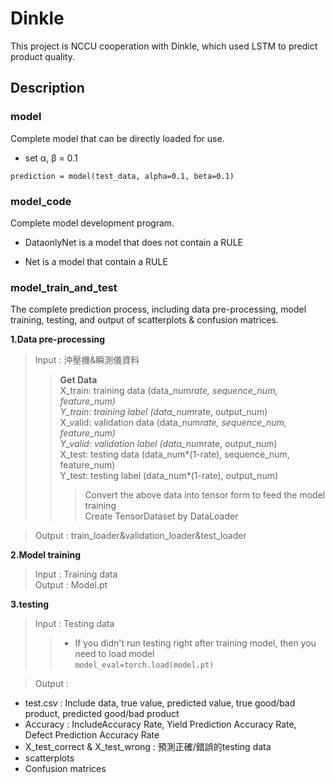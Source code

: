 # Dinkle

This project is NCCU cooperation with Dinkle, which used LSTM to predict product quality.

## Description

### model

Complete model that can be directly loaded for use.

- set α, β = 0.1

`prediction = model(test_data, alpha=0.1, beta=0.1)`

### model_code

Complete model development program.

- DataonlyNet is a model that does not contain a RULE

- Net is a model that contain a RULE

### model_train_and_test

The complete prediction process, including data pre-processing, model training, testing, and output of scatterplots & confusion matrices. 

**1.Data pre-processing**
>Input : 沖壓機&瞬測儀資料
>>**Get Data**  
>>    X_train: training data (data_num*rate, sequence_num, feature_num)  
>>    Y_train: training label (data_num*rate, output_num)  
>>    X_valid: validation data (data_num*rate, sequence_num, feature_num)  
>>    Y_valid: validation label (data_num*rate, output_num)  
>>    X_test: testing data (data_num*(1-rate), sequence_num, feature_num)  
>>    Y_test: testing label (data_num*(1-rate), output_num)  
>>>Convert the above data into tensor form to feed the model training      
>>>Create TensorDataset by DataLoader   

>Output : train_loader&validation_loader&test_loader  

**2.Model training**
>Input : Training data  
>Output : Model.pt   

**3.testing**
> Input : Testing data  
>> - If you didn't run testing right after training model, then you need to load model  
>> `model_eval=torch.load(model.pt)`  
 
> Output : 
- test.csv : Include data, true value, predicted value, true good/bad product, predicted good/bad product
- Accuracy : IncludeAccuracy Rate, Yield Prediction Accuracy Rate, Defect Prediction Accuracy Rate  
- X_test_correct & X_test_wrong : 預測正確/錯誤的testing data  
- scatterplots  
- Confusion matrices  




     

